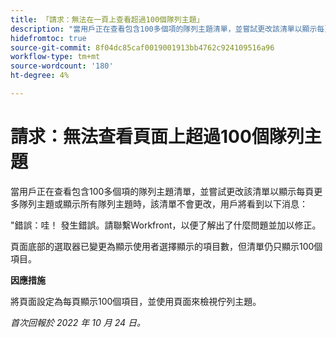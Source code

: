 ```yaml
---
title: 「請求：無法在一頁上查看超過100個隊列主題」
description: "當用戶正在查看包含100多個項的隊列主題清單，並嘗試更改該清單以顯示每頁更多隊列主題或顯示所有隊列主題時，該清單不會更改，用戶會看到錯誤消息。"
hidefromtoc: true
source-git-commit: 8f04dc85caf0019001913bb4762c924109516a96
workflow-type: tm+mt
source-wordcount: '180'
ht-degree: 4%

---
```



# 請求：無法查看頁面上超過100個隊列主題

當用戶正在查看包含100多個項的隊列主題清單，並嘗試更改該清單以顯示每頁更多隊列主題或顯示所有隊列主題時，該清單不會更改，用戶將看到以下消息：

&quot;錯誤：哇！ 發生錯誤。請聯繫Workfront，以便了解出了什麼問題並加以修正。

頁面底部的選取器已變更為顯示使用者選擇顯示的項目數，但清單仍只顯示100個項目。

**因應措施**

將頁面設定為每頁顯示100個項目，並使用頁面來檢視佇列主題。

_首次回報於 2022 年 10 月 24 日。_

